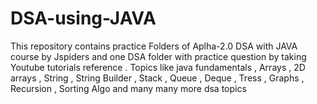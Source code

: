 # DSA-using-JAVA
This repository contains practice Folders of Aplha-2.0 DSA with JAVA course by Jspiders and one DSA folder with practice question by taking Youtube tutorials reference . Topics like java fundamentals , Arrays , 2D arrays , String , String Builder , Stack , Queue , Deque , Tress , Graphs , Recursion , Sorting Algo and many many more dsa topics
